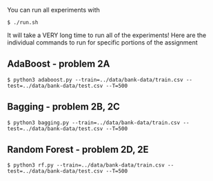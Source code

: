 
You can run all experiments with

```
$ ./run.sh
```

It will take a VERY long time to run all of the experiments!
Here are the individual commands to run for specific portions of the assignment

## AdaBoost - problem 2A
```
$ python3 adaboost.py --train=../data/bank-data/train.csv --test=../data/bank-data/test.csv --T=500
```
## Bagging - problem 2B, 2C
```
$ python3 bagging.py --train=../data/bank-data/train.csv --test=../data/bank-data/test.csv --T=500
```
## Random Forest - problem 2D, 2E
```
$ python3 rf.py --train=../data/bank-data/train.csv --test=../data/bank-data/test.csv --T=500
```
